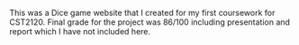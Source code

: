 This was a Dice game website that I created for my first coursework for CST2120. Final grade for the project was 86/100 including presentation and report which I have not included here.
